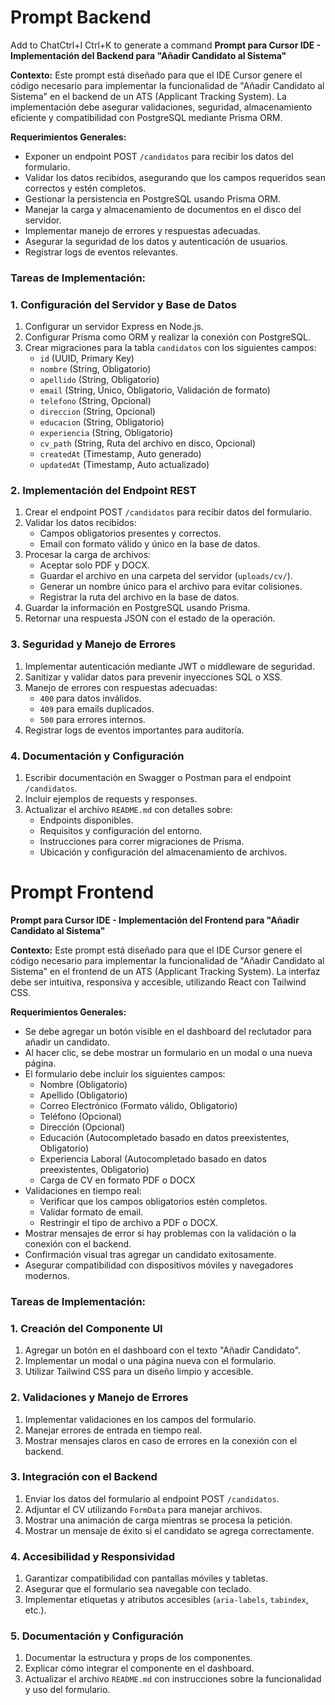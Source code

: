 # Prompt Backend

Add to ChatCtrl+I
Ctrl+K to generate a command
**Prompt para Cursor IDE - Implementación del Backend para "Añadir Candidato al Sistema"**

**Contexto:**
Este prompt está diseñado para que el IDE Cursor genere el código necesario para implementar la funcionalidad de "Añadir Candidato al Sistema" en el backend de un ATS (Applicant Tracking System). La implementación debe asegurar validaciones, seguridad, almacenamiento eficiente y compatibilidad con PostgreSQL mediante Prisma ORM.

**Requerimientos Generales:**
- Exponer un endpoint POST `/candidatos` para recibir los datos del formulario.
- Validar los datos recibidos, asegurando que los campos requeridos sean correctos y estén completos.
- Gestionar la persistencia en PostgreSQL usando Prisma ORM.
- Manejar la carga y almacenamiento de documentos en el disco del servidor.
- Implementar manejo de errores y respuestas adecuadas.
- Asegurar la seguridad de los datos y autenticación de usuarios.
- Registrar logs de eventos relevantes.

### **Tareas de Implementación:**

### **1. Configuración del Servidor y Base de Datos**
1. Configurar un servidor Express en Node.js.
2. Configurar Prisma como ORM y realizar la conexión con PostgreSQL.
3. Crear migraciones para la tabla `candidatos` con los siguientes campos:
   - `id` (UUID, Primary Key)
   - `nombre` (String, Obligatorio)
   - `apellido` (String, Obligatorio)
   - `email` (String, Único, Obligatorio, Validación de formato)
   - `telefono` (String, Opcional)
   - `direccion` (String, Opcional)
   - `educacion` (String, Obligatorio)
   - `experiencia` (String, Obligatorio)
   - `cv_path` (String, Ruta del archivo en disco, Opcional)
   - `createdAt` (Timestamp, Auto generado)
   - `updatedAt` (Timestamp, Auto actualizado)

### **2. Implementación del Endpoint REST**
1. Crear el endpoint POST `/candidatos` para recibir datos del formulario.
2. Validar los datos recibidos:
   - Campos obligatorios presentes y correctos.
   - Email con formato válido y único en la base de datos.
3. Procesar la carga de archivos:
   - Aceptar solo PDF y DOCX.
   - Guardar el archivo en una carpeta del servidor (`uploads/cv/`).
   - Generar un nombre único para el archivo para evitar colisiones.
   - Registrar la ruta del archivo en la base de datos.
4. Guardar la información en PostgreSQL usando Prisma.
5. Retornar una respuesta JSON con el estado de la operación.

### **3. Seguridad y Manejo de Errores**
1. Implementar autenticación mediante JWT o middleware de seguridad.
2. Sanitizar y validar datos para prevenir inyecciones SQL o XSS.
3. Manejo de errores con respuestas adecuadas:
   - `400` para datos inválidos.
   - `409` para emails duplicados.
   - `500` para errores internos.
4. Registrar logs de eventos importantes para auditoría.

### **4. Documentación y Configuración**
1. Escribir documentación en Swagger o Postman para el endpoint `/candidatos`.
2. Incluir ejemplos de requests y responses.
3. Actualizar el archivo `README.md` con detalles sobre:
   - Endpoints disponibles.
   - Requisitos y configuración del entorno.
   - Instrucciones para correr migraciones de Prisma.
   - Ubicación y configuración del almacenamiento de archivos.

# Prompt Frontend
**Prompt para Cursor IDE - Implementación del Frontend para "Añadir Candidato al Sistema"**

**Contexto:**
Este prompt está diseñado para que el IDE Cursor genere el código necesario para implementar la funcionalidad de "Añadir Candidato al Sistema" en el frontend de un ATS (Applicant Tracking System). La interfaz debe ser intuitiva, responsiva y accesible, utilizando React con Tailwind CSS.

**Requerimientos Generales:**
- Se debe agregar un botón visible en el dashboard del reclutador para añadir un candidato.
- Al hacer clic, se debe mostrar un formulario en un modal o una nueva página.
- El formulario debe incluir los siguientes campos:
  - Nombre (Obligatorio)
  - Apellido (Obligatorio)
  - Correo Electrónico (Formato válido, Obligatorio)
  - Teléfono (Opcional)
  - Dirección (Opcional)
  - Educación (Autocompletado basado en datos preexistentes, Obligatorio)
  - Experiencia Laboral (Autocompletado basado en datos preexistentes, Obligatorio)
  - Carga de CV en formato PDF o DOCX
- Validaciones en tiempo real:
  - Verificar que los campos obligatorios estén completos.
  - Validar formato de email.
  - Restringir el tipo de archivo a PDF o DOCX.
- Mostrar mensajes de error si hay problemas con la validación o la conexión con el backend.
- Confirmación visual tras agregar un candidato exitosamente.
- Asegurar compatibilidad con dispositivos móviles y navegadores modernos.

### **Tareas de Implementación:**

### **1. Creación del Componente UI**
1. Agregar un botón en el dashboard con el texto "Añadir Candidato".
2. Implementar un modal o una página nueva con el formulario.
3. Utilizar Tailwind CSS para un diseño limpio y accesible.

### **2. Validaciones y Manejo de Errores**
1. Implementar validaciones en los campos del formulario.
2. Manejar errores de entrada en tiempo real.
3. Mostrar mensajes claros en caso de errores en la conexión con el backend.

### **3. Integración con el Backend**
1. Enviar los datos del formulario al endpoint POST `/candidatos`.
2. Adjuntar el CV utilizando `FormData` para manejar archivos.
3. Mostrar una animación de carga mientras se procesa la petición.
4. Mostrar un mensaje de éxito si el candidato se agrega correctamente.

### **4. Accesibilidad y Responsividad**
1. Garantizar compatibilidad con pantallas móviles y tabletas.
2. Asegurar que el formulario sea navegable con teclado.
3. Implementar etiquetas y atributos accesibles (`aria-labels`, `tabindex`, etc.).

### **5. Documentación y Configuración**
1. Documentar la estructura y props de los componentes.
2. Explicar cómo integrar el componente en el dashboard.
3. Actualizar el archivo `README.md` con instrucciones sobre la funcionalidad y uso del formulario.


